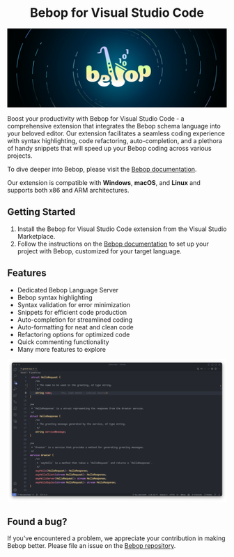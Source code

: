 <h1 align="center">
Bebop for Visual Studio Code
</h1>

<p align="center">
  <img src="https://raw.githubusercontent.com/6over3/bebop/master/vscode-bebop/images/header.jpg" alt="Bebop for Visual Studio Code" />
</p>

Boost your productivity with Bebop for Visual Studio Code - a comprehensive extension that integrates the Bebop schema language into your beloved editor. Our extension facilitates a seamless coding experience with syntax highlighting, code refactoring, auto-completion, and a plethora of handy snippets that will speed up your Bebop coding across various projects. 

To dive deeper into Bebop, please visit the [Bebop documentation](https://bebop.sh).

Our extension is compatible with **Windows**, **macOS**, and **Linux** and supports both x86 and ARM architectures.

## Getting Started
1. Install the Bebop for Visual Studio Code extension from the Visual Studio Marketplace.
2. Follow the instructions on the [Bebop documentation](https://github.com/6over3/bebop/wiki#getting-started) to set up your project with Bebop, customized for your target language.

## Features
- Dedicated Bebop Language Server
- Bebop syntax highlighting
- Syntax validation for error minimization
- Snippets for efficient code production
- Auto-completion for streamlined coding
- Auto-formatting for neat and clean code
- Refactoring options for optimized code
- Quick commenting functionality
- Many more features to explore

<p align="center">
  <img src="https://raw.githubusercontent.com/6over3/bebop/master/vscode-bebop/images/ss.png" alt="Bebop for Visual Studio Code Screenshot" />
</p>

## Found a bug?
If you've encountered a problem, we appreciate your contribution in making Bebop better. Please file an issue on the [Bebop repository](https://github.com/6over3/bebop).
